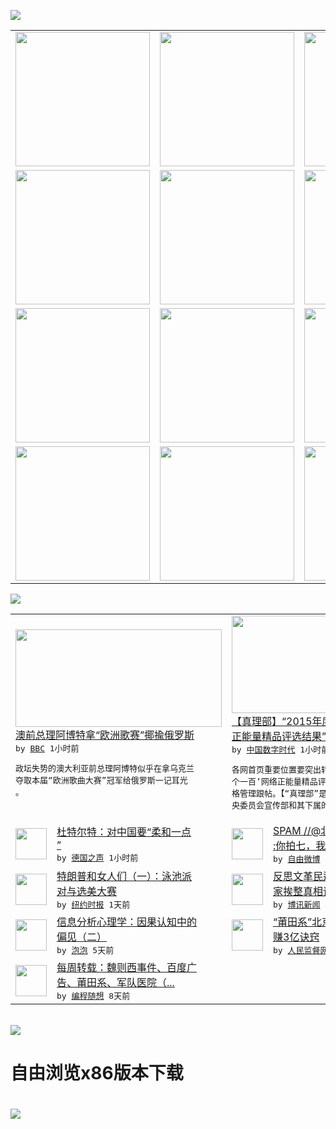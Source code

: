 

<a href="https://github.com/greatfire/z/raw/master/FreeBrowser.apk"><img src="https://raw.githubusercontent.com/greatfire/wiki/master/x/header.png" /></a><table><tr><td width="262" align="center" valign="center"><a href="https://github.com/greatfire/wiki/wiki/nyt" title="纽约时报中文网 国际纵览"><img src="https://raw.githubusercontent.com/greatfire/wiki/master/x/nyt_flag.png" width="215"/></a></td><td width="262" align="center" valign="center"><a href="https://github.com/greatfire/wiki/wiki/dw" title=""><img src="https://raw.githubusercontent.com/greatfire/wiki/master/x/dw_flag.png" width="215"/></a></td><td width="262" align="center" valign="center"><a href="https://github.com/greatfire/wiki/wiki/rmjd" title=""><img src="https://raw.githubusercontent.com/greatfire/wiki/master/x/rmjd_flag.png" width="215"/></a></td></tr><tr><td width="262" align="center" valign="center"><a href="https://github.com/paopaonetizen/website" title="泡泡 - 未经审查的互联网信息"><img src="https://raw.githubusercontent.com/greatfire/wiki/master/x/pp_flag.png" width="215"/></a></td><td width="262" align="center" valign="center"><a href="https://github.com/getlantern/mirror" title="以及自由微博和GreatFire.org官方中文论坛"><img src="https://raw.githubusercontent.com/greatfire/wiki/master/x/lantern_flag.png" width="215"/></a></td><td width="262" align="center" valign="center"><a href="https://github.com/cdtmirrors/m/" title=""><img src="https://raw.githubusercontent.com/greatfire/wiki/master/x/cdt_flag.png" width="215"/></a></td></tr><tr><td width="262" align="center" valign="center"><a href="https://github.com/program-think/blog" title="编程随想的博客"><img src="https://raw.githubusercontent.com/greatfire/wiki/master/x/pt_flag.png" width="215"/></a></td><td width="262" align="center" valign="center"><a href="https://github.com/greatfire/wiki/wiki/bbc" title=""><img src="https://raw.githubusercontent.com/greatfire/wiki/master/x/bbc_flag.png" width="215"/></a></td><td width="262" align="center" valign="center"><a href="https://github.com/freeweibo/s" title="自由微博 - 匿名和不受屏蔽的新浪微博搜索"><img src="https://raw.githubusercontent.com/greatfire/wiki/master/x/fw_flag.png" width="215"/></a></td></tr><tr><td width="262" align="center" valign="center"><a href="https://github.com/greatfire/wiki/wiki/google" title=""><img src="https://raw.githubusercontent.com/greatfire/wiki/master/x/google_flag.png" width="215"/></a></td><td width="262" align="center" valign="center"><a href="https://github.com/bxnews/boxun" title=""><img src="https://raw.githubusercontent.com/greatfire/wiki/master/x/bx_flag.png" width="215"/></a></td><td width="262" align="center" valign="center"><a href="https://github.com/greatfire/wiki/wiki/open-source" title="欢迎访问GreatFire.org开发者项目网站"><img src="https://raw.githubusercontent.com/greatfire/wiki/master/x/open-source_flag.png" width="215"/></a></td></tr></table><img src="https://raw.githubusercontent.com/greatfire/wiki/master/x/newsfeed text.png" /><table cols="4"><tr><td colspan="2" width="380"><a href="http://www.bbc.com/zhongwen/simp/world/2016/05/160516_world_abbott_eurovision_russia"><img src="http://a.files.bbci.co.uk/worldservice/live/assets/images/2016/05/16/160516173133_aussie144.gif" width="330" height="156"/></a></br><a href="http://www.bbc.com/zhongwen/simp/world/2016/05/160516_world_abbott_eurovision_russia">澳前总理阿博特拿“欧洲歌赛”揶揄俄罗斯</a></br><kbd> by <a href="http://www.bbc.co.uk/zhongwen/simp">BBC</a> 1小时前 </kbd></br><pre>政坛失势的澳大利亚前总理阿博特似乎在拿乌克兰<br/>夺取本届“欧洲歌曲大赛”冠军给俄罗斯一记耳光<br/>。</pre></td><td colspan="2" width="380"><a href="http://feedproxy.google.com/~r/chinadigitaltimes/IyPt/~3/EY7ngkH2Kqo/"><img src="http://i2.wp.com/chinadigitaltimes.net/chinese/files/2011/05/zhenlibu.jpg?resize=550%2C120" width="330" height="156"/></a></br><a href="http://feedproxy.google.com/~r/chinadigitaltimes/IyPt/~3/EY7ngkH2Kqo/">【真理部】“2015年度‘五个一百’网络<br/>正能量精品评选结果”</a></br><kbd> by <a href="http://chinadigitaltimes.net/chinese/">中国数字时代</a> 1小时前 </kbd></br><pre>各网首页重要位置要突出转载“2015年度‘五<br/>个一百’网络正能量精品评选结果”专题页面，严<br/>格管理跟帖。【“真理部”是网民对中国共产党中<br/>央委员会宣传部和其下属的各省...</pre></td></tr><tr><td><img src="http://www.dw.com/image/0,,19246003_302,00.jpg" width="50" height="50"/></td><td width="280"><a href="http://dw.com/p/1IoOC?maca=chi-GK-text-greatfire-all-chinese-15625-xml-mrss">杜特尔特：对中国要“柔和一点<br/>”</a></br><kbd> by <a href="http://dw.de">德国之声</a> 1小时前 </kbd></td><td><img src="https://raw.githubusercontent.com/greatfire/wiki/master/x/fw_logo.png" width="50" height="50"/></td><td width="280"><a href="https://freeweibo.com/weibo/3975918404140809">SPAM //@北美时尚快报<br/>:你拍七，我排七，72...</a></br><kbd> by <a href="https://freeweibo.com/">自由微博</a> 2小时前 </kbd></td></tr><tr><td><img src="https://static01.nyt.com/images/2016/05/12/us/politics/00trumpwomen-top-copy/00trumpwomen-top-articleLarge.jpg" width="50" height="50"/></td><td width="280"><a href="https://d7odklm2qes9e.cloudfront.net/culture/20160516/t16trumpwomen1/">特朗普和女人们（一）：泳池派<br/>对与选美大赛</a></br><kbd> by <a href="http://m.cn.nytimes.com/">纽约时报</a> 1天前 </kbd></td><td><img src="http://www.boxun.com/news/images/2016/05/201605161459intl1.jpg" width="50" height="50"/></td><td width="280"><a href="http://www.boxun.com/news/gb/intl/2016/05/201605161459.shtml">反思文革民运领袖魏京生揭秘习<br/>家挨整真相请看博讯热点...</a></br><kbd> by <a href="http://www.boxun.com">博讯新闻</a> 1天前 </kbd></td></tr><tr><td><img src="https://raw.githubusercontent.com/greatfire/wiki/master/x/pp_logo.png" width="50" height="50"/></td><td width="280"><a href="https://pao-pao.net/article/695">信息分析心理学：因果认知中的<br/>偏见（二）</a></br><kbd> by <a href="https://pao-pao.net">泡泡</a> 5天前 </kbd></td><td><img src="http://www.rmjdw.com/uploads/160510/3-1605102102421C.jpg" width="50" height="50"/></td><td width="280"><a href="http://www.rmjdw.com//tebiebaodao/20160510/15526.html">“莆田系”北京德胜门中医院年<br/>赚3亿诀窍 </a></br><kbd> by <a href="http://www.rmjdw.com/">人民监督网</a> 6天前 </kbd></td></tr><tr><td><img src="https://lh5.googleusercontent.com/TrrQPTe4daihdQAkIoubxaVbX2-bwHlx7EBiGuOLDmdqrEupJTJG16xVMEsBxvo6oeZoLuJjBdRoA5VAz-5m_CIS0rHQt4V0cIJMpYYQuRdJgKdH1aFT-XYcmalttQaCr-PxcfYDPes" width="50" height="50"/></td><td width="280"><a href="http://feedproxy.google.com/~r/programthink/~3/lyLSIkQnnrc/weekly-share-101.html">每周转载：魏则西事件、百度广<br/>告、莆田系、军队医院（...</a></br><kbd> by <a href="http://program-think.blogspot.com">编程随想</a> 8天前 </kbd></td></table></br><a href="https://github.com/greatfire/z/raw/master/FreeBrowser.apk"><img src="https://raw.githubusercontent.com/greatfire/wiki/master/x/download app.png" /></a><h1>自由浏览x86版本下载<h1><a href="https://github.com/greatfire/z/raw/master/FreeBrowser-x86.apk"><img src="https://raw.githubusercontent.com/greatfire/images/master/fb86.qr.png" /></a>